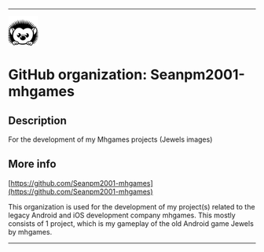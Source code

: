   
***

![MHGames_Logo.png failed to load. The file may be missing or corrupt. Check the file path for errors first.](/AdditionalInfo/1/Seanpm2001-mhgames/MHGames_Logo.png)

# GitHub organization: Seanpm2001-mhgames

## Description

For the development of my Mhgames projects (Jewels images)

## More info

[https://github.com/Seanpm2001-mhgames](https://github.com/Seanpm2001-mhgames)

This organization is used for the development of my project(s) related to the legacy Android and iOS development company mhgames. This mostly consists of 1 project, which is my gameplay of the old Android game Jewels by mhgames.

***

